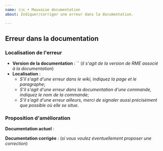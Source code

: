 ```yaml
---
name: 🇫🇷 • Mauvaise documentation
about: Indiquer/corriger une erreur dans la documentation.

---
```


## Erreur dans la documentation

### Localisation de l'erreur

- **Version de la documentation** : `` (*il s'agit de la version de RME associé à la documentation*)
- **Localisation** :
  - *S'il s'agit d'une erreur dans le *wiki*, indiquez la page et le paragraphe*;
  - *S'il s'agit d'une erreur dans la documentation d'une commande, indiquez le nom de la commande*;
  - *S'il s'agit d'une erreur ailleurs, merci de signaler aussi précisément que possible où elle se situe*.

### Proposition d'amélioration

**Documentation actuel** :


**Documentation corrigée** : (*si vous voulez éventuellement proposer une correction*)
